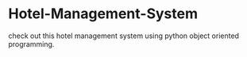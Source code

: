 # Hotel-Management-System
check out this hotel management system using python object oriented programming.
